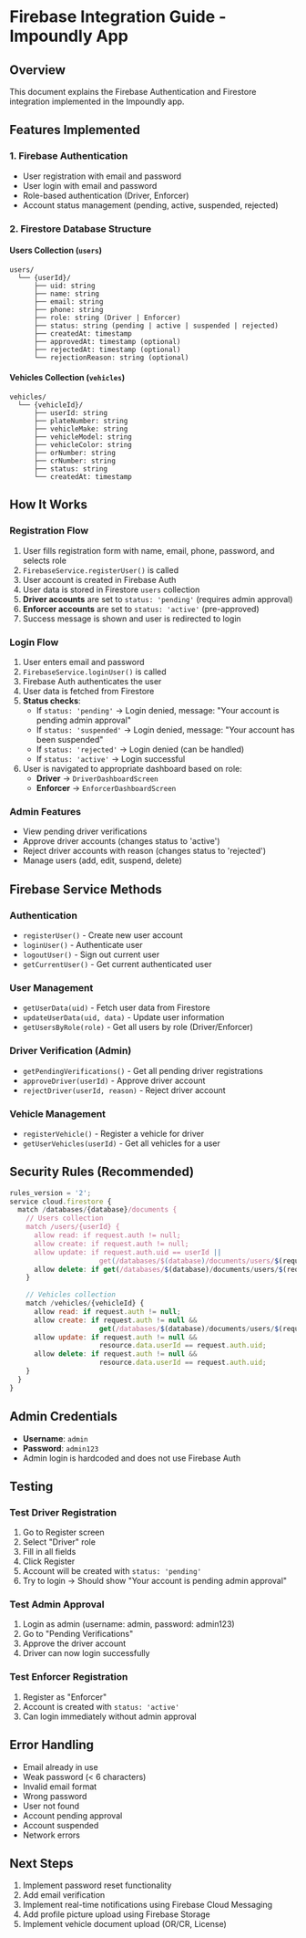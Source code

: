 # Firebase Integration Guide - Impoundly App

## Overview
This document explains the Firebase Authentication and Firestore integration implemented in the Impoundly app.

## Features Implemented

### 1. **Firebase Authentication**
- User registration with email and password
- User login with email and password
- Role-based authentication (Driver, Enforcer)
- Account status management (pending, active, suspended, rejected)

### 2. **Firestore Database Structure**

#### Users Collection (`users`)
```
users/
  └── {userId}/
      ├── uid: string
      ├── name: string
      ├── email: string
      ├── phone: string
      ├── role: string (Driver | Enforcer)
      ├── status: string (pending | active | suspended | rejected)
      ├── createdAt: timestamp
      ├── approvedAt: timestamp (optional)
      ├── rejectedAt: timestamp (optional)
      └── rejectionReason: string (optional)
```

#### Vehicles Collection (`vehicles`)
```
vehicles/
  └── {vehicleId}/
      ├── userId: string
      ├── plateNumber: string
      ├── vehicleMake: string
      ├── vehicleModel: string
      ├── vehicleColor: string
      ├── orNumber: string
      ├── crNumber: string
      ├── status: string
      └── createdAt: timestamp
```

## How It Works

### Registration Flow
1. User fills registration form with name, email, phone, password, and selects role
2. `FirebaseService.registerUser()` is called
3. User account is created in Firebase Auth
4. User data is stored in Firestore `users` collection
5. **Driver accounts** are set to `status: 'pending'` (requires admin approval)
6. **Enforcer accounts** are set to `status: 'active'` (pre-approved)
7. Success message is shown and user is redirected to login

### Login Flow
1. User enters email and password
2. `FirebaseService.loginUser()` is called
3. Firebase Auth authenticates the user
4. User data is fetched from Firestore
5. **Status checks**:
   - If `status: 'pending'` → Login denied, message: "Your account is pending admin approval"
   - If `status: 'suspended'` → Login denied, message: "Your account has been suspended"
   - If `status: 'rejected'` → Login denied (can be handled)
   - If `status: 'active'` → Login successful
6. User is navigated to appropriate dashboard based on role:
   - **Driver** → `DriverDashboardScreen`
   - **Enforcer** → `EnforcerDashboardScreen`

### Admin Features
- View pending driver verifications
- Approve driver accounts (changes status to 'active')
- Reject driver accounts with reason (changes status to 'rejected')
- Manage users (add, edit, suspend, delete)

## Firebase Service Methods

### Authentication
- `registerUser()` - Create new user account
- `loginUser()` - Authenticate user
- `logoutUser()` - Sign out current user
- `getCurrentUser()` - Get current authenticated user

### User Management
- `getUserData(uid)` - Fetch user data from Firestore
- `updateUserData(uid, data)` - Update user information
- `getUsersByRole(role)` - Get all users by role (Driver/Enforcer)

### Driver Verification (Admin)
- `getPendingVerifications()` - Get all pending driver registrations
- `approveDriver(userId)` - Approve driver account
- `rejectDriver(userId, reason)` - Reject driver account

### Vehicle Management
- `registerVehicle()` - Register a vehicle for driver
- `getUserVehicles(userId)` - Get all vehicles for a user

## Security Rules (Recommended)

```javascript
rules_version = '2';
service cloud.firestore {
  match /databases/{database}/documents {
    // Users collection
    match /users/{userId} {
      allow read: if request.auth != null;
      allow create: if request.auth != null;
      allow update: if request.auth.uid == userId || 
                      get(/databases/$(database)/documents/users/$(request.auth.uid)).data.role == 'Admin';
      allow delete: if get(/databases/$(database)/documents/users/$(request.auth.uid)).data.role == 'Admin';
    }
    
    // Vehicles collection
    match /vehicles/{vehicleId} {
      allow read: if request.auth != null;
      allow create: if request.auth != null && 
                      get(/databases/$(database)/documents/users/$(request.auth.uid)).data.role == 'Driver';
      allow update: if request.auth != null && 
                      resource.data.userId == request.auth.uid;
      allow delete: if request.auth != null && 
                      resource.data.userId == request.auth.uid;
    }
  }
}
```

## Admin Credentials
- **Username**: `admin`
- **Password**: `admin123`
- Admin login is hardcoded and does not use Firebase Auth

## Testing

### Test Driver Registration
1. Go to Register screen
2. Select "Driver" role
3. Fill in all fields
4. Click Register
5. Account will be created with `status: 'pending'`
6. Try to login → Should show "Your account is pending admin approval"

### Test Admin Approval
1. Login as admin (username: admin, password: admin123)
2. Go to "Pending Verifications"
3. Approve the driver account
4. Driver can now login successfully

### Test Enforcer Registration
1. Register as "Enforcer"
2. Account is created with `status: 'active'`
3. Can login immediately without admin approval

## Error Handling
- Email already in use
- Weak password (< 6 characters)
- Invalid email format
- Wrong password
- User not found
- Account pending approval
- Account suspended
- Network errors

## Next Steps
1. Implement password reset functionality
2. Add email verification
3. Implement real-time notifications using Firebase Cloud Messaging
4. Add profile picture upload using Firebase Storage
5. Implement vehicle document upload (OR/CR, License)
